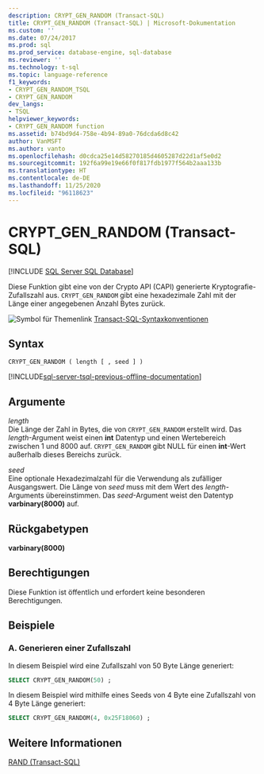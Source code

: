 ```yaml
---
description: CRYPT_GEN_RANDOM (Transact-SQL)
title: CRYPT_GEN_RANDOM (Transact-SQL) | Microsoft-Dokumentation
ms.custom: ''
ms.date: 07/24/2017
ms.prod: sql
ms.prod_service: database-engine, sql-database
ms.reviewer: ''
ms.technology: t-sql
ms.topic: language-reference
f1_keywords:
- CRYPT_GEN_RANDOM_TSQL
- CRYPT_GEN_RANDOM
dev_langs:
- TSQL
helpviewer_keywords:
- CRYPT_GEN_RANDOM function
ms.assetid: b74bd9d4-758e-4b94-89a0-76dcda6d8c42
author: VanMSFT
ms.author: vanto
ms.openlocfilehash: d0cdca25e14d58270185d4605287d22d1af5e0d2
ms.sourcegitcommit: 192f6a99e19e66f0f817fdb1977f564b2aaa133b
ms.translationtype: HT
ms.contentlocale: de-DE
ms.lasthandoff: 11/25/2020
ms.locfileid: "96118623"
---
```

# <a name="crypt_gen_random-transact-sql"></a>CRYPT_GEN_RANDOM (Transact-SQL)
[!INCLUDE [SQL Server SQL Database](../../includes/applies-to-version/sql-asdb.md)]

Diese Funktion gibt eine von der Crypto API (CAPI) generierte Kryptografie-Zufallszahl aus. `CRYPT_GEN_RANDOM` gibt eine hexadezimale Zahl mit der Länge einer angegebenen Anzahl Bytes zurück.
  
![Symbol für Themenlink](../../database-engine/configure-windows/media/topic-link.gif "Symbol für Themenlink") [Transact-SQL-Syntaxkonventionen](../../t-sql/language-elements/transact-sql-syntax-conventions-transact-sql.md)
  
## <a name="syntax"></a>Syntax  
  
```syntaxsql
CRYPT_GEN_RANDOM ( length [ , seed ] )   
```  
  
[!INCLUDE[sql-server-tsql-previous-offline-documentation](../../includes/sql-server-tsql-previous-offline-documentation.md)]

## <a name="arguments"></a>Argumente
*length*  
Die Länge der Zahl in Bytes, die von `CRYPT_GEN_RANDOM` erstellt wird. Das *length*-Argument weist einen **int** Datentyp und einen Wertebereich zwischen 1 und 8000 auf. `CRYPT_GEN_RANDOM` gibt NULL für einen **int**-Wert außerhalb dieses Bereichs zurück. 
  
*seed*  
Eine optionale Hexadezimalzahl für die Verwendung als zufälliger Ausgangswert. Die Länge von *seed* muss mit dem Wert des *length*-Arguments übereinstimmen. Das *seed*-Argument weist den Datentyp **varbinary(8000)** auf.
  
## <a name="returned-types"></a>Rückgabetypen  
**varbinary(8000)**
  
## <a name="permissions"></a>Berechtigungen  
Diese Funktion ist öffentlich und erfordert keine besonderen Berechtigungen.
  
## <a name="examples"></a>Beispiele  
  
### <a name="a-generating-a-random-number"></a>A. Generieren einer Zufallszahl  
In diesem Beispiel wird eine Zufallszahl von 50 Byte Länge generiert:
  
```sql
SELECT CRYPT_GEN_RANDOM(50) ;  
```  
  
In diesem Beispiel wird mithilfe eines Seeds von 4 Byte eine Zufallszahl von 4 Byte Länge generiert:
  
```sql
SELECT CRYPT_GEN_RANDOM(4, 0x25F18060) ;  
```  
  
## <a name="see-also"></a>Weitere Informationen
[RAND &#40;Transact-SQL&#41;](../../t-sql/functions/rand-transact-sql.md)
  
  
